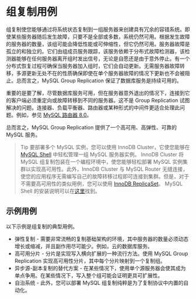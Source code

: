 # 组复制用例

组复制使您能够通过将系统状态复制到一组服务器来创建具有冗余的容错系统。即使某些服务器随后发生故障，只要不是全部或多数，系统仍然可用。根据发生故障的服务器的数量，该组可能会降低性能或可伸缩性，但它仍然可用。服务器故障是孤立的和独立的。它们由组成员服务跟踪，该服务依赖于分布式故障检测器，该检测器能够在任何服务器离开组时发出信号，无论是自愿还是由于意外停止。有一个分布式恢复过程可确保当服务器加入组时，它们会自动更新。无需服务器故障转移，多源更新无处不在的性质确保即使在单个服务器故障的情况下更新也不会被阻止。总而言之，MySQL Group Replication 保证了数据库服务是持续可用的。

重要的是要了解，尽管数据库服务可用，但在服务器意外退出的情况下，连接到它的客户端必须重定向或故障转移到不同的服务器。这不是 Group Replication 试图解决的问题。连接器、负载平衡器、路由器或某种形式的中间件更适合处理此问题。例如，参见 [MySQL 路由器 8.0](https://dev.mysql.com/doc/mysql-router/8.0/en/)。

总而言之，MySQL Group Replication 提供了一个高可用、高弹性、可靠的 MySQL 服务。

> Tip
要部署多个 MySQL 实例，您可以使用 InnoDB Cluster，它使您能够在 [MySQL Shell](https://dev.mysql.com/doc/mysql-shell/8.0/en/) 中轻松管理一组 MySQL 服务器实例。 InnoDB Cluster 将 MySQL 组复制包装在一个编程环境中，使您能够轻松部署 MySQL 实例集群以实现高可用性。此外，InnoDB Cluster 与 MySQL Router 无缝连接，使您的应用程序无需编写自己的故障转移过程即可连接到集群。但是，对于不需要高可用性的类似用例，您可以使用 [InnoDB ReplicaSet](https://dev.mysql.com/doc/mysql-shell/8.0/en/mysql-innodb-replicaset.html)。 MySQL Shell 的安装说明可以在[这里](https://dev.mysql.com/doc/mysql-shell/8.0/en/mysql-shell-install.html)找到。

## 示例用例

以下示例是组复制的典型用例。

- 弹性复制 - 需要非常流畅的复制基础架构的环境，其中服务器的数量必须动态增长或缩减，并且副作用尽可能少。例如，云的数据库服务。
- 高可用分片 - 分片是实现写入横向扩展的一种流行方法。使用 MySQL Group Replication 实现高可用性分片，其中每个分片映射到一个复制组。
- 异步源-副本复制的替代方案 - 在某些情况下，使用单个源服务器会使其成为单点争用。在某些情况下，写入整个组可能会证明更具可扩展性。
- 自治系统 - 此外，您可以部署 MySQL 组复制纯粹是为了复制协议中内置的自动化。
